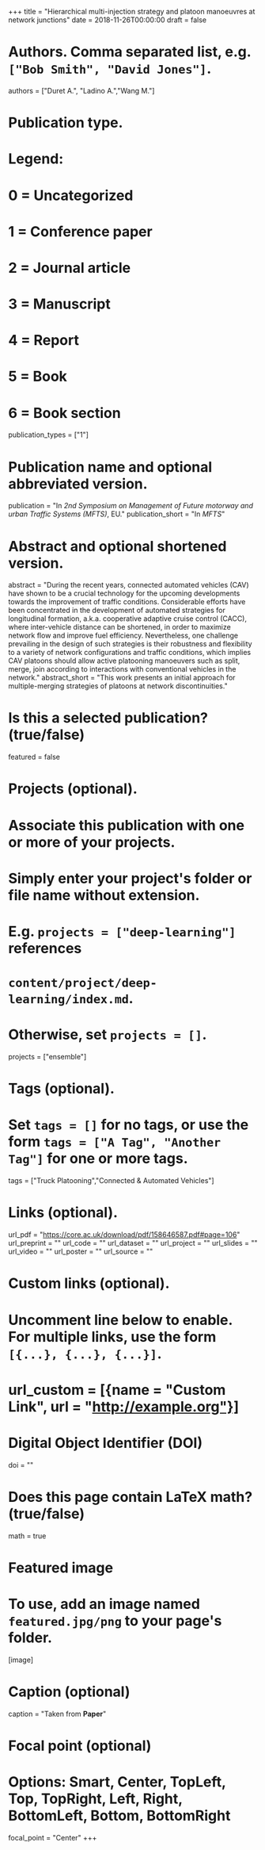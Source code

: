 +++
title = "Hierarchical multi-injection strategy and platoon manoeuvres at network junctions"
date = 2018-11-26T00:00:00
draft = false

# Authors. Comma separated list, e.g. `["Bob Smith", "David Jones"]`.
authors = ["Duret A.", "Ladino A.","Wang M."]

# Publication type.
# Legend:
# 0 = Uncategorized
# 1 = Conference paper
# 2 = Journal article
# 3 = Manuscript
# 4 = Report
# 5 = Book
# 6 = Book section
publication_types = ["1"]

# Publication name and optional abbreviated version.
publication = "In *2nd Symposium on Management of Future motorway and urban Traffic Systems (MFTS)*, EU."
publication_short = "In *MFTS*"

# Abstract and optional shortened version.
abstract = "During the recent years, connected automated vehicles (CAV) have shown to be a crucial technology for the upcoming developments towards the improvement of traffic conditions. Considerable efforts have been concentrated in the development of automated strategies for longitudinal formation, a.k.a. cooperative adaptive cruise control (CACC), where inter-vehicle distance can be shortened, in order to maximize network flow and improve fuel efficiency. Nevertheless, one challenge prevailing in the design of such strategies is their robustness and flexibility to a variety of network configurations and traffic conditions, which implies CAV platoons should allow active platooning manoeuvers such as split, merge, join according to interactions with conventional vehicles in the network."
abstract_short = "This work presents an initial approach for multiple-merging strategies of platoons at network discontinuities."

# Is this a selected publication? (true/false)
featured = false

# Projects (optional).
#   Associate this publication with one or more of your projects.
#   Simply enter your project's folder or file name without extension.
#   E.g. `projects = ["deep-learning"]` references 
#   `content/project/deep-learning/index.md`.
#   Otherwise, set `projects = []`.
projects = ["ensemble"]

# Tags (optional).
#   Set `tags = []` for no tags, or use the form `tags = ["A Tag", "Another Tag"]` for one or more tags.
tags = ["Truck Platooning","Connected & Automated Vehicles"]

# Links (optional).
url_pdf = "https://core.ac.uk/download/pdf/158646587.pdf#page=106"
url_preprint = ""
url_code = ""
url_dataset = ""
url_project = ""
url_slides = ""
url_video = ""
url_poster = ""
url_source = ""

# Custom links (optional).
#   Uncomment line below to enable. For multiple links, use the form `[{...}, {...}, {...}]`.
# url_custom = [{name = "Custom Link", url = "http://example.org"}]

# Digital Object Identifier (DOI)
doi = ""

# Does this page contain LaTeX math? (true/false)
math = true

# Featured image
# To use, add an image named `featured.jpg/png` to your page's folder. 
[image]
  # Caption (optional)
  caption = "Taken from  **Paper**"

  # Focal point (optional)
  # Options: Smart, Center, TopLeft, Top, TopRight, Left, Right, BottomLeft, Bottom, BottomRight
  focal_point = "Center"
+++
